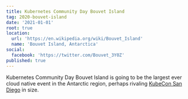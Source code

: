 ```yaml
---
title: Kubernetes Community Day Bouvet Island
tag: 2020-bouvet-island
date: '2021-01-01'
root: true
location:
  url: 'https://en.wikipedia.org/wiki/Bouvet_Island'
  name: 'Bouvet Island, Antarctica'
social:
  facebook: 'https://twitter.com/Bouvet_3Y0Z'
published: true
---
```


Kubernetes Community Day Bouvet Island is going to be the largest ever cloud native event in the Antarctic region, perhaps rivaling [KubeCon San Diego](https://events.linuxfoundation.org/events/kubecon-cloudnativecon-north-america-2019/) in size.